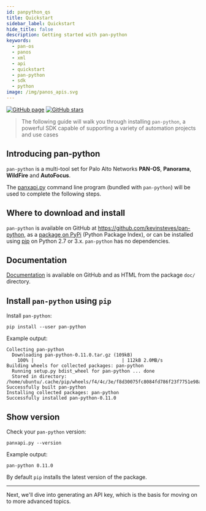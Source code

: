 ```yaml
---
id: panpython_qs
title: Quickstart
sidebar_label: Quickstart
hide_title: false
description: Getting started with pan-python
keywords:
  - pan-os
  - panos
  - xml
  - api
  - quickstart
  - pan-python
  - sdk
  - python
image: /img/panos_apis.svg
---
```


[![GitHub page](https://img.shields.io/badge/GitHub-Repo-brightgreen?style=for-the-badge&logo=github)](https://github.com/kevinsteves/pan-python) [![GitHub stars](https://img.shields.io/github/stars/kevinsteves/pan-python?style=for-the-badge)](https://github.com/kevinsteves/pan-python)

> The following guide will walk you through installing `pan-python`, a powerful SDK capable of supporting a variety of automation projects and use cases

## Introducing pan-python

`pan-python` is a multi-tool set for Palo Alto Networks **PAN-OS**,
**Panorama**, **WildFire** and **AutoFocus**.

The [panxapi.py](https://github.com/kevinsteves/pan-python/blob/master/doc/panxapi.rst)
command line program (bundled with `pan-python`) will be used to complete the following steps.

## Where to download and install

`pan-python` is available on GitHub at
<https://github.com/kevinsteves/pan-python>, as a [package on
PyPi](https://pypi.python.org/pypi/pan-python/) (Python Package Index),
or can be installed using
[pip](https://pip.pypa.io/en/latest/quickstart/) on Python 2.7 or 3.x.
`pan-python` has no dependencies.

## Documentation

[Documentation](https://github.com/kevinsteves/pan-python/tree/master/doc)
is available on GitHub and as HTML from the package `doc/` directory.

## Install `pan-python` using `pip`

Install `pan-python`:

    pip install --user pan-python

Example output:

    Collecting pan-python
      Downloading pan-python-0.11.0.tar.gz (109kB)
        100% |                                | 112kB 2.0MB/s
    Building wheels for collected packages: pan-python
      Running setup.py bdist_wheel for pan-python ... done
      Stored in directory: /home/ubuntu/.cache/pip/wheels/f4/4c/3e/f8d30075fc8084fd786f23f7751e98a9802759539d500b24de
    Successfully built pan-python
    Installing collected packages: pan-python
    Successfully installed pan-python-0.11.0

## Show version

Check your `pan-python` version:

    panxapi.py --version

Example output:

    pan-python 0.11.0

By default `pip` installs the latest version of the package.

---

Next, we'll dive into generating an API key, which is the basis for moving on to more advanced topics.
